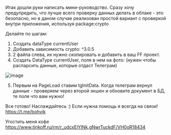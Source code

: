 Итак дошли руки написать мини-руководство. Сразу хочу предупредить, что лучше всего проверку данных делать в облаке - это безопасно,  но в даном случае реализован простой вариант с проверкой внутри приложения, используя package:crypto

Делайте по шагам:
1. Создать dataType currentUser
2. Добавить зависимость crypto: ^3.0.5
3. 2 файла слева, их нужно скопировать и добавить в ваш FF проект.
4. Создать DataType currentUser, поля в нем на фото: (нужен чтобы распарсить данные, которые отдаст Телеграм)

 ![image](https://github.com/user-attachments/assets/5f544bef-0fae-43ee-98e3-dbf0003d5173)

 5. Первым на PageLoad ставим tgInitData. Когда телеграм вернул данные - проверяем через второй экшен и обновите документ в БД, те поля что вам нужно!

 Все готово! Наслаждайтесь :) Если нужна помощь я всегда на связи! https://t.me/bohvik
 
 Угостить меня кофе https://www.tinkoff.ru/rm/r_udcxElYlNk.gNwrTuckdF/VH0oR18434


